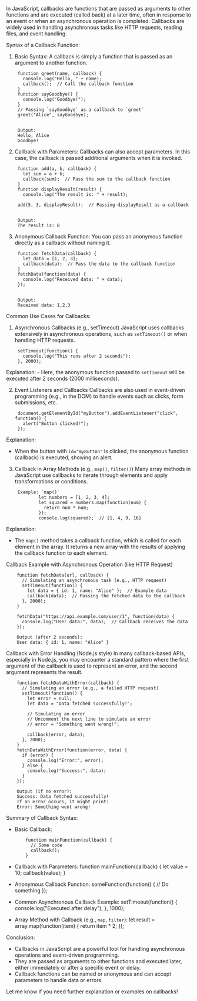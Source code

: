In JavaScript, callbacks are functions that are passed as arguments to other functions and are executed (called back) at a later time, often in response to an event or when an asynchronous operation is completed. Callbacks are widely used in handling asynchronous tasks like HTTP requests, reading files, and event handling.

Syntax of a Callback Function:

1. Basic Syntax:
A callback is simply a function that is passed as an argument to another function.


        function greet(name, callback) {
          console.log("Hello, " + name);
          callback();  // Call the callback function
        }
        function sayGoodbye() {
          console.log("Goodbye!");
        }
        // Passing `sayGoodbye` as a callback to `greet`
        greet("Alice", sayGoodbye);
        
        
        Output:
        Hello, Alice
        Goodbye!


2. Callback with Parameters:
Callbacks can also accept parameters. In this case, the callback is passed additional arguments when it is invoked.


        function add(a, b, callback) {
          let sum = a + b;
          callback(sum);  // Pass the sum to the callback function
        }
        function displayResult(result) {
          console.log("The result is: " + result);
        
        add(5, 3, displayResult);  // Passing displayResult as a callback
        
        
        Output:
        The result is: 8


3. Anonymous Callback Function:
You can pass an anonymous function directly as a callback without naming it.


        function fetchData(callback) {
          let data = [1, 2, 3];
          callback(data);  // Pass the data to the callback function
        }
        fetchData(function(data) {
          console.log("Received data: " + data);
        });
        
        
        Output:
        Received data: 1,2,3
Common Use Cases for Callbacks:

1. Asynchronous Callbacks (e.g., setTimeout)
JavaScript uses callbacks extensively in asynchronous operations, such as `setTimeout()` or when handling HTTP requests.


        setTimeout(function() {
          console.log("This runs after 2 seconds");
        }, 2000);
Explanation:
        - Here, the anonymous function passed to `setTimeout` will be executed after 2 seconds (2000 milliseconds).

2. Event Listeners and Callbacks
Callbacks are also used in event-driven programming (e.g., in the DOM) to handle events such as clicks, form submissions, etc.


        document.getElementById("myButton").addEventListener("click", function() {
          alert("Button clicked!");
        });


Explanation:
- When the button with `id="myButton"` is clicked, the anonymous function (callback) is executed, showing an alert.

3. Callback in Array Methods (e.g., `map()`, `filter()`)
Many array methods in JavaScript use callbacks to iterate through elements and apply transformations or conditions.




        Example: `map()`
                let numbers = [1, 2, 3, 4];
                let squared = numbers.map(function(num) {
                  return num * num;
                });
                console.log(squared);  // [1, 4, 9, 16]

Explanation:
- The `map()` method takes a callback function, which is called for each element in the array. It returns a new array with the results of applying the callback function to each element.

Callback Example with Asynchronous Operation (like HTTP Request)

        function fetchData(url, callback) {
          // Simulating an asynchronous task (e.g., HTTP request)
          setTimeout(function() {
            let data = { id: 1, name: "Alice" };  // Example data
            callback(data);  // Passing the fetched data to the callback
          }, 2000);
        }
        
        fetchData("https://api.example.com/user/1", function(data) {
          console.log("User data:", data);  // Callback receives the data
        });
        
        Output (after 2 seconds):
        User data: { id: 1, name: "Alice" }

Callback with Error Handling (Node.js style)
In many callback-based APIs, especially in Node.js, you may encounter a standard pattern where the first argument of the callback is used to represent an error, and the second argument represents the result.


        function fetchDataWithError(callback) {
          // Simulating an error (e.g., a failed HTTP request)
          setTimeout(function() {
            let error = null;
            let data = "Data fetched successfully!";
            
            // Simulating an error
            // Uncomment the next line to simulate an error
            // error = "Something went wrong!";
            
            callback(error, data);
          }, 2000);
        }
        fetchDataWithError(function(error, data) {
          if (error) {
            console.log("Error:", error);
          } else {
            console.log("Success:", data);
          }
        });
        
        Output (if no error):
        Success: Data fetched successfully!
        If an error occurs, it might print:
        Error: Something went wrong!

Summary of Callback Syntax:
- Basic Callback:

        
          function mainFunction(callback) {
            // Some code
            callback();
          }

- Callback with Parameters:
          function mainFunction(callback) {
            let value = 10;
            callback(value);
          }

- Anonymous Callback Function:
          someFunction(function() {
            // Do something
          });
         
- Common Asynchronous Callback Example:
          setTimeout(function() {
            console.log("Executed after delay");
          }, 1000);
          

- Array Method with Callback (e.g., `map`, `filter`):
          let result = array.map(function(item) {
            return item * 2;
          });
  

Conclusion:
- Callbacks in JavaScript are a powerful tool for handling asynchronous operations and event-driven programming.
- They are passed as arguments to other functions and executed later, either immediately or after a specific event or delay.
- Callback functions can be named or anonymous and can accept parameters to handle data or errors.

Let me know if you need further explanation or examples on callbacks!
